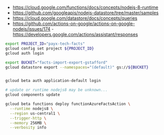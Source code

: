 - <https://cloud.google.com/functions/docs/concepts/nodejs-8-runtime>
- <https://github.com/googleapis/nodejs-datastore/tree/master/samples>
- <https://cloud.google.com/datastore/docs/concepts/queries>
- <https://github.com/actions-on-google/actions-on-google-nodejs/issues/174>
-<https://developers.google.com/actions/assistant/responses>

```bash
export PROJECT_ID="payx-tech-facts"
gcloud config set project ${PROJECT_ID}
gcloud auth login

export BUCKET="facts-import-export-gstafford"
gcloud datastore export --namespaces="(default)" gs://${BUCKET}


gcloud beta auth application-default login

# update or runtime nodejs8 may be unknown...
gcloud components update

gcloud beta functions deploy functionAzureFactsAction \
  --runtime nodejs8 \
  --region us-central1 \
  --trigger-http \
  --memory 256MB \
  --verbosity info
```
